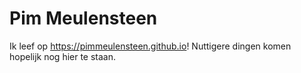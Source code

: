 # Pim Meulensteen

Ik leef op https://pimmeulensteen.github.io! Nuttigere dingen komen hopelijk nog hier te staan.
